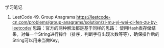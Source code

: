 学习笔记
1. LeetCode 49. Group Anagrams
https://leetcode-cn.com/problems/group-anagrams/solution/zi-mu-yi-wei-ci-fen-zu-by-leetcode/
思路：官方的两种解法都是基于同样的思路：
使用Hash表存储结果，对每一个String进行操作（排序，判断字符出现次数等等），确保操作后的String可以用来当做Key。




